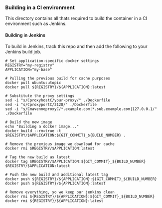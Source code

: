 ### Building in a CI environment
This directory contains all thats required to build the container in a CI environment
such as Jenkins.

#### Building in Jenkins
To build in Jenkins, track this repo and then add the following to your Jenkins build
job.

```
# Set application-specific docker settings
REGISTRY="my-registry"
APPLICATION="my-base"

# Pulling the previous build for cache purposes
docker pull ubuntu:utopic
docker pull ${REGISTRY}/${APPLICATION}:latest

# Substitute the proxy settings
sed -i "s/CproxyhostC/your-proxy/" ./Dockerfile
sed -i "s/CproxyportC/3128/" ./Dockerfile
sed -i "s/CmavennoproxyC/*.example.com|*.sub.example.com|127.0.0.1/" ./Dockerfile

# Build the new image
echo "Building a docker image..."
docker build --rm=true -t $REGISTRY/$APPLICATION:${GIT_COMMIT}_${BUILD_NUMBER} .

# Remove the previous image we download for cache
docker rmi $REGISTRY/$APPLICATION:latest

# Tag the new build as latest
docker tag $REGISTRY/$APPLICATION:${GIT_COMMIT}_${BUILD_NUMBER} $REGISTRY/$APPLICATION:latest

# Push the new build and additional latest tag
docker push ${REGISTRY}/${APPLICATION}:${GIT_COMMIT}_${BUILD_NUMBER}
docker push ${REGISTRY}/${APPLICATION}:latest

# Remove everything, so we keep our jenkins clean
docker rmi ${REGISTRY}/${APPLICATION}:${GIT_COMMIT}_${BUILD_NUMBER}
docker rmi ${REGISTRY}/${APPLICATION}:latest
```
